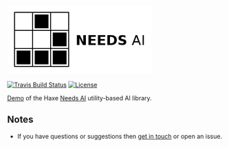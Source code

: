 [![Project logo](https://github.com/Tw1ddle/needs-ai/blob/master/screenshots/logo.png?raw=true "Need-based AI project logo")](https://github.com/Tw1ddle/needs-ai/)

[![Travis Build Status](https://img.shields.io/travis/Tw1ddle/needs-ai.svg?style=flat-square)](https://travis-ci.org/Tw1ddle/needs-ai)
[![License](http://img.shields.io/:license-mit-blue.svg?style=flat-square)](https://github.com/Tw1ddle/needs-ai/blob/master/LICENSE)

[Demo](http://tw1ddle.github.io/needs-ai-standalone/index.html) of the Haxe [Needs AI](https://github.com/Tw1ddle/needs-ai-lib) utility-based AI library.

## Notes
* If you have questions or suggestions then [get in touch](https://twitter.com/Sam_Twidale) or open an issue.